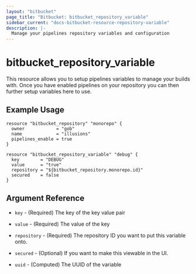 ```yaml
---
layout: "bitbucket"
page_title: "Bitbucket: bitbucket_repository_variable"
sidebar_current: "docs-bitbucket-resource-repository-variable"
description: |-
  Manage your pipelines repository variables and configuration
---
```



# bitbucket\_repository\_variable

This resource allows you to setup pipelines variables to manage your builds with. Once you have enabled pipelines on your repository you can then further setup variables here to use.

## Example Usage

```hcl
resource "bitbucket_repository" "monorepo" {
  owner            = "gob"
  name             = "illusions"
  pipelines_enable = true
}

resource "bitbucket_repository_variable" "debug" {
  key        = "DEBUG"
  value      = "true"
  repository = "${bitbucket_repository.monorepo.id}"
  secured    = false
}
```

## Argument Reference

* `key` - (Required) The key of the key value pair
* `value` - (Required) The value of the key
* `repository` - (Required) The repository ID you want to put this variable onto.
* `secured` - (Optional) If you want to make this viewable in the UI.

* `uuid` - (Computed) The UUID of the variable
